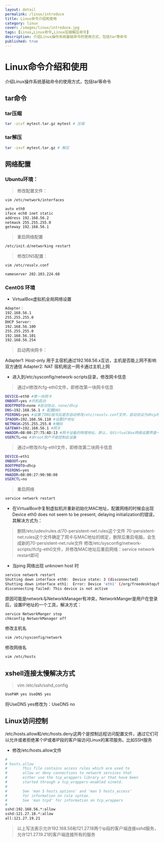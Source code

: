 ```yaml
---
layout: detail
permalink: /linux/introduce
title: Linux命令介绍和使用
category: linux
cover: /images/linux/introduce.jpg
tags: [Linux,Linux命令,Linux压缩解压命令]
description: 介绍Linux操作系统基础命令的使用方式，包括tar等命令
published: true
---
```


# Linux命令介绍和使用

介绍Linux操作系统基础命令的使用方式，包括tar等命令

## tar命令

### tar压缩
```bash
tar -zcvf mytest.tar.gz mytest # 压缩
```

### tar解压
```bash
tar -zxvf mytest.tar.gz # 解压
```

## 网络配置

### Ubuntu环境：

> 修改配置文件：

```sh
vim /etc/network/interfaces
```

```sh
auto eth0
iface ech0 inet static
address 192.168.56.2
netmask 255.255.255.0
geteway 192.168.56.1
```

> 重启网络配置

```sh
/etc/init.d/networking restart
```

> 修改DNS配置：

```sh
vim /etc/resolv.conf
```

```sh
nameserver 202.103.224.68
```


### CentOS 环境

* VirtualBox虚拟机全局网络设置

```sh
Adapter：
192.168.56.1
255.255.255.0
DHCP Server:
192.168.56.100
255.255.255.0
192.168.56.101
192.168.56.254
```

> 启动两块网卡：

Adapter1: Host-only 用于主宿机通过192.168.56.x互访，主机是否能上网不影响双方通信
Adapter2: NAT 宿机用这一网卡通过主机上网


* 进入到/etc/sysconfig/network-scripts目录，修改网卡信息

> 通过vi修改ifcfg-eth0文件，即修改第一块网卡信息

```sh
DEVICE=eth0 #第一块网卡
ONBOOT=yes #开机启动
BOOTPROTO=none #启动协议，none/dhcp
DNS=192.168.56.1 # 配置DNS
PEERDNS=yes #设置了DNS指令后是否自动修改/etc/resolv.conf文件，启动协议为dhcp时此项默认yes
IPADDR=192.168.56.110 #设置IP地址
NETMASK=255.255.255.0 #掩码
GATEWAY=192.168.56.1 #网关
HWADDR=08:00:27:75:AD:13 #网卡设备的物理地址，默认，与VirtualBox网络设置界面一致
USERCTL=no #非root用户不能控制此设备
```


> 通过vi修改ifcfg-eth1文件，即修改第二块网卡信息

```sh
DEVICE=eth1
ONBOOT=yes
BOOTPROTO=dhcp
PEERDNS=yes
HWADDR=08:00:27:90:9B:08
USERCTL=no
```

> 重启网络

```sh
service network restart
```

* 在VirtualBox中复制虚拟机并重新初始化MAC地址，配置网络的时候会出现Device eth0 does not seem to be present, delaying initialization的错误，
其解决方式为：

> 删除/etc/udev/rules.d/70-persistent-net.rules这个文件
> 70-persistent-net.rules这个文件确定了网卡与MAC地址的绑定，删除后重启电脑，会生成新的70-persistent-net.rule文件
> 修改/etc/sysconfig/network-scripts/ifcfg-eth0文件，并修改MAC地址后重启网络：service network restart即可

* 当ping 网络出现 unknown host 时

```sh
service network restart
Shutting down interface eth0:  Device state: 3 (disconnected)
Shutting down interface eth1:  Error: Device 'eth1' (/org/freedesktop/NetworkManager/Devices/0)
disconnecting failed: This device is not active
```

原因可能是network与NetworkManager有冲突，NetworkManger是用户在登录后，设置IP地址的一个工具，解决方式：

```sh
service NetworkManger stop
chkconfig NetworkManager off
```

修改主机名

```sh
vim /etc/sysconfig/network
```

修改网络名

```sh
vim /etc/hosts
```

## xshell连接太慢解决方式

> vim /etc/ssh/sshd_config

```sh
UsePAM yes UseDNS yes
```

将UseDNS yes修改为：UseDNS no

## Linux访问控制

/etc/hosts.allow和/etc/hosts.deny这两个是控制远程访问配置文件，通过它们可以允许或者拒绝某个IP或者IP段的客户端访问Linux的某项服务。比如SSH服务

* 修改/etc/hosts.allow文件

```bash
#
# hosts.allow
#		This file contains access rules which are used to
#		allow or deny connections to network services that
#		either use the tcp_wrappers library or that have been
#		started through a tcp_wrappers-enabled xinetd.
#
#		See 'man 5 hosts_options' and 'man 5 hosts_access'
#		for information on rule syntax.
#		See 'man tcpd' for information on tcp_wrappers
#
sshd:192.168.56.*:allow
sshd:121.27.18.*:allow
all:121.27.19.21
```

> 以上写法表示允许192.168.56和121.27.18两个ip段的客户端连接sshd服务，允许121.27.19.21的客户端连接所有的服务
